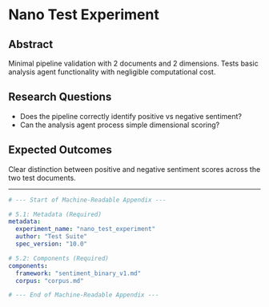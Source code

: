 # Nano Test Experiment

## Abstract
Minimal pipeline validation with 2 documents and 2 dimensions. Tests basic analysis agent functionality with negligible computational cost.

## Research Questions
- Does the pipeline correctly identify positive vs negative sentiment?
- Can the analysis agent process simple dimensional scoring?

## Expected Outcomes
Clear distinction between positive and negative sentiment scores across the two test documents.

---

```yaml
# --- Start of Machine-Readable Appendix ---

# 5.1: Metadata (Required)
metadata:
  experiment_name: "nano_test_experiment"
  author: "Test Suite"
  spec_version: "10.0"

# 5.2: Components (Required)
components:
  framework: "sentiment_binary_v1.md"
  corpus: "corpus.md"

# --- End of Machine-Readable Appendix ---
```

